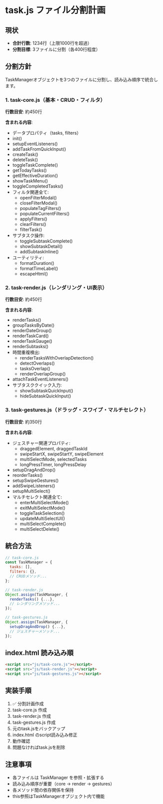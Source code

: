 # task.js ファイル分割計画

## 現状
- **合計行数**: 1234行（上限1000行を超過）
- **分割目標**: 3ファイルに分割（各400行程度）

## 分割方針

TaskManagerオブジェクトを3つのファイルに分割し、読み込み順序で統合します。

### 1. task-core.js（基本・CRUD・フィルタ）
**行数目安**: 約450行

**含まれる内容**:
- データプロパティ（tasks, filters）
- init()
- setupEventListeners()
- addTaskFromQuickInput()
- createTask()
- deleteTask()
- toggleTaskComplete()
- getTodayTasks()
- getEffectiveDuration()
- showTaskMenu()
- toggleCompletedTasks()
- フィルタ関連全て:
  - openFilterModal()
  - closeFilterModal()
  - populateTagFilters()
  - populateCurrentFilters()
  - applyFilters()
  - clearFilters()
  - filterTask()
- サブタスク操作:
  - toggleSubtaskComplete()
  - showSubtaskDetail()
  - addSubtaskInline()
- ユーティリティ:
  - formatDuration()
  - formatTimeLabel()
  - escapeHtml()

### 2. task-render.js（レンダリング・UI表示）
**行数目安**: 約450行

**含まれる内容**:
- renderTasks()
- groupTasksByDate()
- renderDateGroup()
- renderTaskCard()
- renderTaskGauge()
- renderSubtasks()
- 時間重複検出:
  - renderTasksWithOverlapDetection()
  - detectOverlaps()
  - tasksOverlap()
  - renderOverlapGroup()
- attachTaskEventListeners()
- サブタスククイック入力:
  - showSubtaskQuickInput()
  - hideSubtaskQuickInput()

### 3. task-gestures.js（ドラッグ・スワイプ・マルチセレクト）
**行数目安**: 約350行

**含まれる内容**:
- ジェスチャー関連プロパティ:
  - draggedElement, draggedTaskId
  - swipeStartX, swipeStartY, swipeElement
  - multiSelectMode, selectedTasks
  - longPressTimer, longPressDelay
- setupDragAndDrop()
- reorderTasks()
- setupSwipeGestures()
- addSwipeListeners()
- setupMultiSelect()
- マルチセレクト関連全て:
  - enterMultiSelectMode()
  - exitMultiSelectMode()
  - toggleTaskSelection()
  - updateMultiSelectUI()
  - multiSelectComplete()
  - multiSelectDelete()

## 統合方法

```javascript
// task-core.js
const TaskManager = {
  tasks: [],
  filters: {},
  // CRUDメソッド...
};

// task-render.js
Object.assign(TaskManager, {
  renderTasks() {...},
  // レンダリングメソッド...
});

// task-gestures.js
Object.assign(TaskManager, {
  setupDragAndDrop() {...},
  // ジェスチャーメソッド...
});
```

## index.html 読み込み順

```html
<script src="js/task-core.js"></script>
<script src="js/task-render.js"></script>
<script src="js/task-gestures.js"></script>
```

## 実装手順

1. ✅ 分割計画作成
2. task-core.js 作成
3. task-render.js 作成
4. task-gestures.js 作成
5. 元のtask.jsをバックアップ
6. index.html のscript読み込み修正
7. 動作確認
8. 問題なければtask.jsを削除

## 注意事項

- 各ファイルは TaskManager を参照・拡張する
- 読み込み順序が重要（core → render → gestures）
- 各メソッド間の依存関係を保持
- this参照はTaskManagerオブジェクト内で機能
